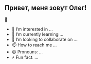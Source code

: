 ## Привет, меня зовут Олег!


👋
- 👀 I’m interested in ...
- 🌱 I’m currently learning ...
- 💞️ I’m looking to collaborate on ...
- 📫 How to reach me ...
- 😄 Pronouns: ...
- ⚡ Fun fact: ...

<!---
alikovasilich/alikovasilich is a ✨ special ✨ repository because its `README.md` (this file) appears on your GitHub profile.
You can click the Preview link to take a look at your changes.
--->
